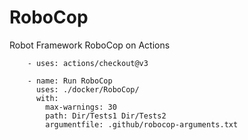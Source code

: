 # RoboCop
Robot Framework RoboCop on Actions

        - uses: actions/checkout@v3

        - name: Run RoboCop
          uses: ./docker/RoboCop/
          with:
            max-warnings: 30
            path: Dir/Tests1 Dir/Tests2        
            argumentfile: .github/robocop-arguments.txt

